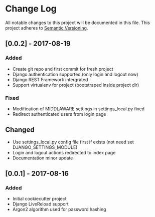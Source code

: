 # Change Log
All notable changes to this project will be documented in this file.
This project adheres to [Semantic Versioning](http://semver.org/).

## [0.0.2] - 2017-08-19
### Added
- Create git repo and first commit for fresh project
- Django authentication supported (only login and logout now)
- Django REST Framework intergrated
- Support virtualenv for project (bootstraped inside project dir)

### Fixed
- Modification of MIDDLAWARE settings in settings_local.py fixed
- Redirect authenticated users from login page

## Changed
- Use settings_local.py config file first if exists (not need set
  DJANGO_SETTINGS_MODULE)
- Login and logout actions redirected to index page
- Documentation minor update

## [0.0.1] - 2017-08-16
### Added
- Initial cookiecutter project
- Django LiveReload support
- Argon2 algorithm used for password hashing
